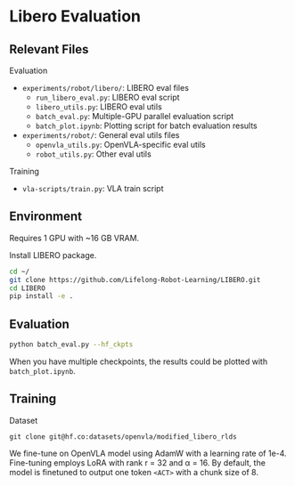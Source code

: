 # Libero Evaluation


## Relevant Files

Evaluation
* `experiments/robot/libero/`: LIBERO eval files
    * `run_libero_eval.py`: LIBERO eval script
    * `libero_utils.py`: LIBERO eval utils
    * `batch_eval.py`: Multiple-GPU parallel evaluation script
    * `batch_plot.ipynb`: Plotting script for batch evaluation results
* `experiments/robot/`: General eval utils files
    * `openvla_utils.py`: OpenVLA-specific eval utils
    * `robot_utils.py`: Other eval utils

Training
* `vla-scripts/train.py`: VLA train script


## Environment

Requires 1 GPU with ~16 GB VRAM.

Install LIBERO package.
```bash
cd ~/ 
git clone https://github.com/Lifelong-Robot-Learning/LIBERO.git
cd LIBERO
pip install -e .
```



## Evaluation

```bash
python batch_eval.py --hf_ckpts
```
When you have multiple checkpoints, the results could be plotted with `batch_plot.ipynb`.

## Training

Dataset

```
git clone git@hf.co:datasets/openvla/modified_libero_rlds
```


We fine-tune on OpenVLA model using AdamW with a learning rate of 1e-4. Fine-tuning employs LoRA with rank r = 32 and α = 16. By default, the model is finetuned to output one token $\texttt{<ACT>}$ with a chunk size of 8.

